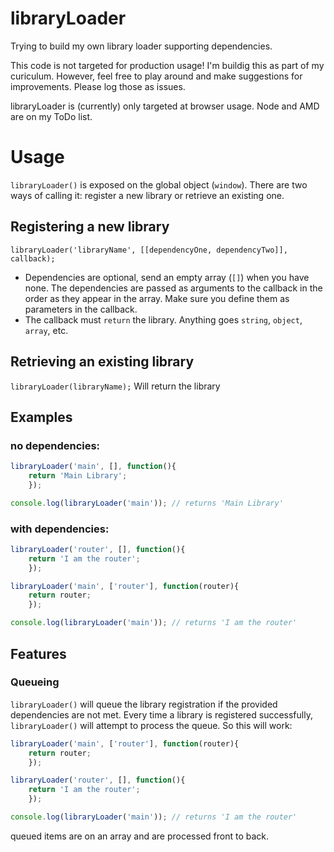 # libraryLoader
Trying to build my own library loader supporting dependencies.

This code is not targeted for production usage! I'm buildig this as part of my curiculum. However, feel free to play around and make suggestions for improvements. Please log those as issues.

libraryLoader is (currently) only targeted at browser usage. Node and AMD are on my ToDo list.

# Usage
`libraryLoader()` is exposed on the global object (`window`). There are two ways of calling it: register a new library or retrieve an existing one.

## Registering a new library
`libraryLoader('libraryName', [[dependencyOne, dependencyTwo]], callback);`
- Dependencies are optional, send an empty array (`[]`) when you have none. The dependencies are passed as arguments to the callback in the order as they appear in the array. Make sure you define them as parameters in the callback.
- The callback must `return` the library. Anything goes `string`, `object`, `array`, etc.


## Retrieving an existing library
`libraryLoader(libraryName);`
Will return the library

## Examples
### no dependencies:
```javascript
libraryLoader('main', [], function(){
    return 'Main Library';
    });

console.log(libraryLoader('main')); // returns 'Main Library'
```

### with dependencies:
```javascript
libraryLoader('router', [], function(){
    return 'I am the router';
    });

libraryLoader('main', ['router'], function(router){
    return router;
    });

console.log(libraryLoader('main')); // returns 'I am the router'
```

## Features
### Queueing
`libraryLoader()` will queue the library registration if the provided dependencies are not met. Every time a library is registered successfully, `libraryLoader()` will attempt to process the queue. So this will work:
```javascript
libraryLoader('main', ['router'], function(router){
    return router;
    });

libraryLoader('router', [], function(){
    return 'I am the router';
    });

console.log(libraryLoader('main')); // returns 'I am the router'
```

queued items are on an array and are processed front to back.
